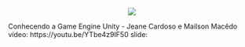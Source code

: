 <p align="center">
  <img src="https://github.com/a4s-ufpb/Designs/blob/master/logo_slogan.png" />
</p>
Conhecendo a Game Engine Unity - Jeane Cardoso e Mailson Macêdo
vídeo: https://youtu.be/YTbe4z9IF50
slide: 
